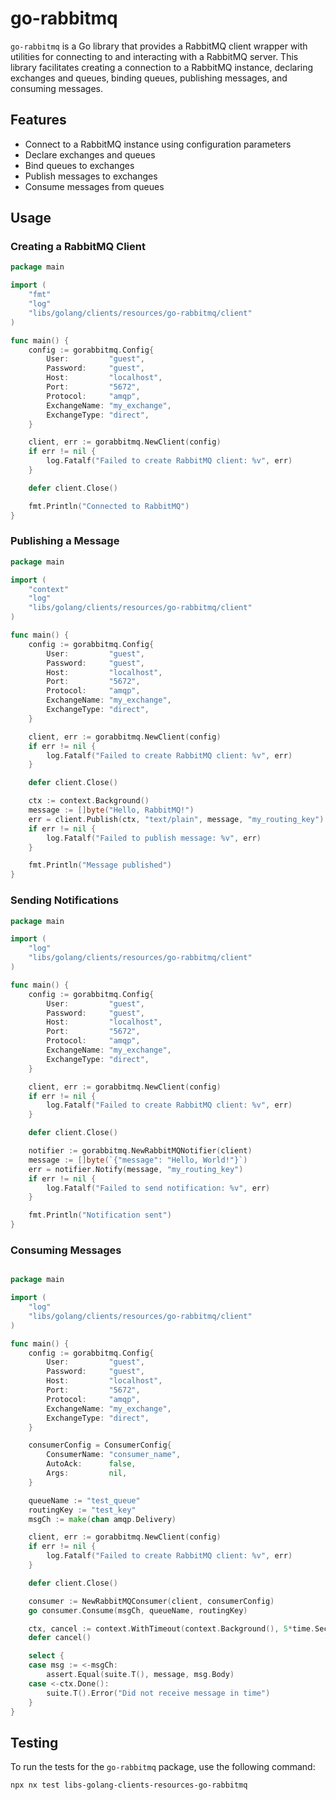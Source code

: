 # go-rabbitmq

`go-rabbitmq` is a Go library that provides a RabbitMQ client wrapper with utilities for connecting to and interacting with a RabbitMQ server. This library facilitates creating a connection to a RabbitMQ instance, declaring exchanges and queues, binding queues, publishing messages, and consuming messages.

## Features

- Connect to a RabbitMQ instance using configuration parameters
- Declare exchanges and queues
- Bind queues to exchanges
- Publish messages to exchanges
- Consume messages from queues

## Usage

### Creating a RabbitMQ Client

```go
package main

import (
	"fmt"
	"log"
	"libs/golang/clients/resources/go-rabbitmq/client"
)

func main() {
	config := gorabbitmq.Config{
		User:         "guest",
		Password:     "guest",
		Host:         "localhost",
		Port:         "5672",
		Protocol:     "amqp",
		ExchangeName: "my_exchange",
		ExchangeType: "direct",
	}

	client, err := gorabbitmq.NewClient(config)
	if err != nil {
		log.Fatalf("Failed to create RabbitMQ client: %v", err)
	}

	defer client.Close()

	fmt.Println("Connected to RabbitMQ")
}
```

### Publishing a Message

```go
package main

import (
	"context"
	"log"
	"libs/golang/clients/resources/go-rabbitmq/client"
)

func main() {
	config := gorabbitmq.Config{
		User:         "guest",
		Password:     "guest",
		Host:         "localhost",
		Port:         "5672",
		Protocol:     "amqp",
		ExchangeName: "my_exchange",
		ExchangeType: "direct",
	}

	client, err := gorabbitmq.NewClient(config)
	if err != nil {
		log.Fatalf("Failed to create RabbitMQ client: %v", err)
	}

	defer client.Close()

	ctx := context.Background()
	message := []byte("Hello, RabbitMQ!")
	err = client.Publish(ctx, "text/plain", message, "my_routing_key")
	if err != nil {
		log.Fatalf("Failed to publish message: %v", err)
	}

	fmt.Println("Message published")
}
```

### Sending Notifications

```go
package main

import (
	"log"
	"libs/golang/clients/resources/go-rabbitmq/client"
)

func main() {
	config := gorabbitmq.Config{
		User:         "guest",
		Password:     "guest",
		Host:         "localhost",
		Port:         "5672",
		Protocol:     "amqp",
		ExchangeName: "my_exchange",
		ExchangeType: "direct",
	}

	client, err := gorabbitmq.NewClient(config)
	if err != nil {
		log.Fatalf("Failed to create RabbitMQ client: %v", err)
	}

	defer client.Close()

	notifier := gorabbitmq.NewRabbitMQNotifier(client)
	message := []byte(`{"message": "Hello, World!"}`)
	err = notifier.Notify(message, "my_routing_key")
	if err != nil {
		log.Fatalf("Failed to send notification: %v", err)
	}

	fmt.Println("Notification sent")
}
```

### Consuming Messages
```go

package main

import (
	"log"
	"libs/golang/clients/resources/go-rabbitmq/client"
)

func main() {
	config := gorabbitmq.Config{
		User:         "guest",
		Password:     "guest",
		Host:         "localhost",
		Port:         "5672",
		Protocol:     "amqp",
		ExchangeName: "my_exchange",
		ExchangeType: "direct",
	}

	consumerConfig = ConsumerConfig{
		ConsumerName: "consumer_name",
		AutoAck:      false,
		Args:         nil,
	}

	queueName := "test_queue"
	routingKey := "test_key"
	msgCh := make(chan amqp.Delivery)

	client, err := gorabbitmq.NewClient(config)
	if err != nil {
		log.Fatalf("Failed to create RabbitMQ client: %v", err)
	}

	defer client.Close()

	consumer := NewRabbitMQConsumer(client, consumerConfig)
	go consumer.Consume(msgCh, queueName, routingKey)

	ctx, cancel := context.WithTimeout(context.Background(), 5*time.Second)
	defer cancel()

	select {
	case msg := <-msgCh:
		assert.Equal(suite.T(), message, msg.Body)
	case <-ctx.Done():
		suite.T().Error("Did not receive message in time")
	}
}
```

## Testing

To run the tests for the `go-rabbitmq` package, use the following command:

```sh
npx nx test libs-golang-clients-resources-go-rabbitmq
```

